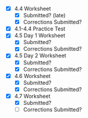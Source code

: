 - [x] 4.4 Worksheet
	- [x] Submitted? (late)
	- [x] Corrections Submitted?
- [x] 4.1-4.4 Practice Test
- [x] 4.5 Day 1 Worksheet
	- [x] Submitted?
	- [x] Corrections Submitted?
- [x] 4.5 Day 2 Worksheet
	- [x] Submitted?
	- [x] Corrections Submitted?
- [x] 4.6 Worksheet
	- [x] Submitted?
	- [x] Corrections Submitted?
- [x] 4.7 Worksheet
	- [x] Submitted?
	- [ ] Corrections Submitted?
